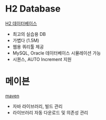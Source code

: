 # H2 Database

[H2 데이터베이스](http://www.h2database.com)

- 최고의 실습용 DB
- 가볍다 (1.5M)
- 웹용 쿼리툴 제공
- MySQL, Oracle 데이터베이스 시뮬레이션 가능
- 시퀀스, AUTO Increment 지원

# 메이븐
[maven](http://maven.apache.org)

- 자바 라이브러리, 빌드 관리
- 라이브러리 자동 다운로드 및 의존성 관리